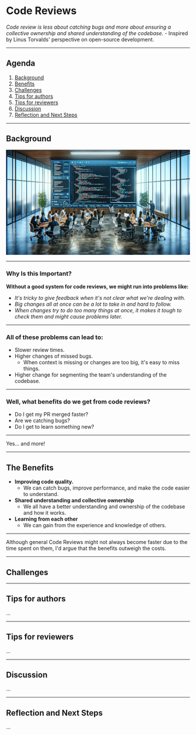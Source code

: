 # Code Reviews

<!--This Markdown document is used as a presentation i.e. all content is short and to the point.-->

<!--some quote-->

_Code review is less about catching bugs and more about ensuring a collective ownership and shared understanding of the codebase._ - Inspired by Linus Torvalds' perspective on open-source development.

---

## Agenda

1. [Background](#background)
2. [Benefits](#the-benefits)
3. [Challenges](#challenges)
4. [Tips for authors](#tips-for-authors)
5. [Tips for reviewers](#tips-for-reviewers)
6. [Discussion](#discussion)
7. [Reflection and Next Steps](#reflection-and-next-steps)

---

## Background

![bg right:70%](./background.webp)

---

### Why Is this Important?

**Without a good system for code reviews, we might run into problems like:**

- _It's tricky to give feedback when it's not clear what we're dealing with._
- _Big changes all at once can be a lot to take in and hard to follow._
- _When changes try to do too many things at once, it makes it tough to check them and might cause problems later._

---

### All of these problems can lead to:

- Slower review times.
- Higher changes of missed bugs.
  - When context is missing or changes are too big, it's easy to miss things.
- Higher change for segmenting the team's understanding of the codebase.

---

### Well, what benefits do we get from code reviews?

- Do I get my PR merged faster?
- Are we catching bugs?
- Do I get to learn something new?

---

Yes... and more!

---

## The Benefits

- **Improving code quality.**
  - We can catch bugs, improve performance, and make the code easier to understand.
- **Shared understanding and collective ownership**
  - We all have a better understanding and ownership of the codebase and how it works.
- **Learning from each other**
  - We can gain from the experience and knowledge of others.

---

Although general Code Reviews might not always become faster due to the time spent on them, I'd argue that the benefits outweigh the costs.

---

## Challenges

<!-- - **Time** -->
<!--   - It takes time to do a good review. -->
<!-- - **Feedback** -->
<!--   - It's hard to give good feedback. -->
<!-- - **Understanding** -->
<!--   - It's hard to understand the changes. -->
<!-- - **Ownership** -->
<!--   - It's hard to feel ownership of the codebase. -->

---

## Tips for authors

...

---

## Tips for reviewers

...

---

## Discussion

...

---

## Reflection and Next Steps

...
